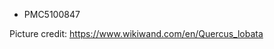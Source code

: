 <!-- list of PMC identifiers -->

* PMC5100847

Picture credit: https://www.wikiwand.com/en/Quercus_lobata 
